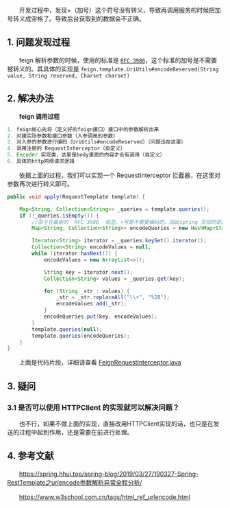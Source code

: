 　　开发过程中，发现+（加号）这个符号没有转义，导致再调用服务的时候把加号转义成空格了。导致后台获取到的数据会不正确。

## 1. 问题发现过程

　　feign 解析参数的时候，使用的标准是 [`RFC 3986`](https://www.ietf.org/rfc/rfc3986.txt)，这个标准的加号是不需要被转义的。其具体的实现是 `feign.template.UriUtils#encodeReserved(String value, String reserved, Charset charset)`

## 2. 解决办法

　　**feign 调用过程**

```java
1. feign核心先将（定义好的feign接口）接口中的参数解析出来
2. 对接实际参数和接口参数（入参调用的参数）
3. 对入参的参数进行编码（UriUtils#encodeReserved）（问题出在这里）
4. 调用注册的 RequestInterceptor（自定义）
5. Encoder 实现类，这里是body里面的内容才会有调用（自定义）
6. 具体的http网络请求逻辑
```

　　依据上面的过程，我们可以实现一个 RequestInterceptor 拦截器，在这里对参数再次进行转义即可。

```java
public void apply(RequestTemplate template) {

    Map<String, Collection<String>> _queries = template.queries();
    if (!_queries.isEmpty()) {
        //由于在最新的  RFC 3986  规范，+号是不需要编码的，因此spring 实现的是这个规范，这里就需要参数中进行编码先，兼容旧规范。
        Map<String, Collection<String>> encodeQueries = new HashMap<String, Collection<String>>(_queries.size());

        Iterator<String> iterator = _queries.keySet().iterator();
        Collection<String> encodeValues = null;
        while (iterator.hasNext()) {
            encodeValues = new ArrayList<>();

            String key = iterator.next();
            Collection<String> values = _queries.get(key);

            for (String _str : values) {
                _str = _str.replaceAll("\\+", "%2B");
                encodeValues.add(_str);
            }
            encodeQueries.put(key, encodeValues);
        }
        template.queries(null);
        template.queries(encodeQueries);
    }
}
```

　　上面是代码片段，详细请查看 [FeignRequestInterceptor.java](https://github.com/JerryDai90/sping-boot-experiment/blob/master/feign/src/main/java/fun/lsof/feign/fix/urlencode/FeignRequestInterceptor.java)

## 3. 疑问

### 3.1 是否可以使用 HTTPClient 的实现就可以解决问题？

　　也不行，如果不做上面的实现，直接改用HTTPClient实现的话，也只是在发送的过程中起到作用，还是需要在前进行处理。

## 4. 参考文献

　　https://spring.hhui.top/spring-blog/2019/03/27/190327-Spring-RestTemplate之urlencode参数解析异常全程分析/

　　https://www.w3school.com.cn/tags/html_ref_urlencode.html
